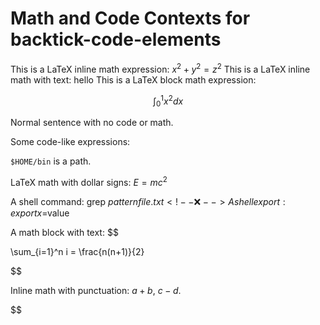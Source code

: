 # Math and Code Contexts for backtick-code-elements

This is a LaTeX inline math expression: $x^2 + y^2 = z^2$ <!-- ✅ -->
This is a LaTeX inline math with text: $\text{hello}$ <!-- ✅ -->
This is a LaTeX block math expression:

$$
\int_0^1 x^2 dx
$$ <!-- ✅ -->

Normal sentence with no code or math. <!-- ✅ -->

Some code-like expressions:

`$HOME/bin` is a path. <!-- ✅ -->

LaTeX math with dollar signs: $E = mc^2$ <!-- ✅ -->

A shell command: grep $pattern file.txt <!-- ❌ -->
A shell export: export x=$value <!-- ❌ -->

A math block with text:
$$

\sum\_{i=1}^n i = \frac{n(n+1)}{2}

$$
<!-- ✅ -->

Inline math with punctuation: $a+b$, $c-d$. <!-- ✅ -->


$$
